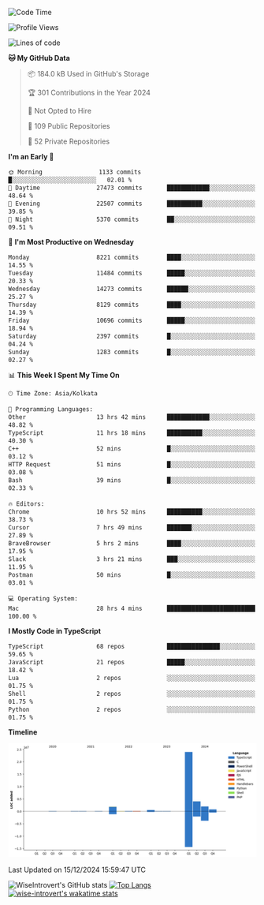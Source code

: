 <!--START_SECTION:waka-->
![Code Time](http://img.shields.io/badge/Code%20Time-1%2C966%20hrs%203%20mins-blue)

![Profile Views](http://img.shields.io/badge/Profile%20Views-0-blue)

![Lines of code](https://img.shields.io/badge/From%20Hello%20World%20I%27ve%20Written-33.7%20million%20lines%20of%20code-blue)

**🐱 My GitHub Data** 

> 📦 184.0 kB Used in GitHub's Storage 
 > 
> 🏆 301 Contributions in the Year 2024
 > 
> 🚫 Not Opted to Hire
 > 
> 📜 109 Public Repositories 
 > 
> 🔑 52 Private Repositories 
 > 
**I'm an Early 🐤** 

```text
🌞 Morning                1133 commits        █░░░░░░░░░░░░░░░░░░░░░░░░   02.01 % 
🌆 Daytime                27473 commits       ████████████░░░░░░░░░░░░░   48.64 % 
🌃 Evening                22507 commits       ██████████░░░░░░░░░░░░░░░   39.85 % 
🌙 Night                  5370 commits        ██░░░░░░░░░░░░░░░░░░░░░░░   09.51 % 
```
📅 **I'm Most Productive on Wednesday** 

```text
Monday                   8221 commits        ████░░░░░░░░░░░░░░░░░░░░░   14.55 % 
Tuesday                  11484 commits       █████░░░░░░░░░░░░░░░░░░░░   20.33 % 
Wednesday                14273 commits       ██████░░░░░░░░░░░░░░░░░░░   25.27 % 
Thursday                 8129 commits        ████░░░░░░░░░░░░░░░░░░░░░   14.39 % 
Friday                   10696 commits       █████░░░░░░░░░░░░░░░░░░░░   18.94 % 
Saturday                 2397 commits        █░░░░░░░░░░░░░░░░░░░░░░░░   04.24 % 
Sunday                   1283 commits        █░░░░░░░░░░░░░░░░░░░░░░░░   02.27 % 
```


📊 **This Week I Spent My Time On** 

```text
🕑︎ Time Zone: Asia/Kolkata

💬 Programming Languages: 
Other                    13 hrs 42 mins      ████████████░░░░░░░░░░░░░   48.82 % 
TypeScript               11 hrs 18 mins      ██████████░░░░░░░░░░░░░░░   40.30 % 
C++                      52 mins             █░░░░░░░░░░░░░░░░░░░░░░░░   03.12 % 
HTTP Request             51 mins             █░░░░░░░░░░░░░░░░░░░░░░░░   03.08 % 
Bash                     39 mins             █░░░░░░░░░░░░░░░░░░░░░░░░   02.33 % 

🔥 Editors: 
Chrome                   10 hrs 52 mins      ██████████░░░░░░░░░░░░░░░   38.73 % 
Cursor                   7 hrs 49 mins       ███████░░░░░░░░░░░░░░░░░░   27.89 % 
BraveBrowser             5 hrs 2 mins        ████░░░░░░░░░░░░░░░░░░░░░   17.95 % 
Slack                    3 hrs 21 mins       ███░░░░░░░░░░░░░░░░░░░░░░   11.95 % 
Postman                  50 mins             █░░░░░░░░░░░░░░░░░░░░░░░░   03.01 % 

💻 Operating System: 
Mac                      28 hrs 4 mins       █████████████████████████   100.00 % 
```

**I Mostly Code in TypeScript** 

```text
TypeScript               68 repos            ███████████████░░░░░░░░░░   59.65 % 
JavaScript               21 repos            █████░░░░░░░░░░░░░░░░░░░░   18.42 % 
Lua                      2 repos             ░░░░░░░░░░░░░░░░░░░░░░░░░   01.75 % 
Shell                    2 repos             ░░░░░░░░░░░░░░░░░░░░░░░░░   01.75 % 
Python                   2 repos             ░░░░░░░░░░░░░░░░░░░░░░░░░   01.75 % 
```



**Timeline**

![Lines of Code chart](https://raw.githubusercontent.com/wise-introvert/wise-introvert/master/assets/bar_graph.png)


 Last Updated on 15/12/2024 15:59:47 UTC
<!--END_SECTION:waka-->

![WiseIntrovert's GitHub stats](https://github-readme-stats.vercel.app/api?username=wise-introvert&count_private=true&show_icons=true)
[![Top Langs](https://github-readme-stats.vercel.app/api/top-langs/?username=wise-introvert&langs_count=10)](https://github.com/anuraghazra/github-readme-stats)
[![wise-introvert's wakatime stats](https://github-readme-stats.vercel.app/api/wakatime?username=wiseintrovert)](https://github.com/anuraghazra/github-readme-stats)
